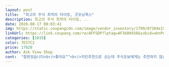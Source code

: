 ```yaml
---
layout: post 
title:  "최고의 주식 최적의 타이밍, 굿모닝북스" 
description: 최고의 주식 최적의 타이밍, ..
date: 2020-08-17 08:03:41 
img: https://static.coupangcdn.com/image/vendor_inventory/1f99/07304e15f509d2deec10a6febe748a67fde742628f0266782da3d8ff06a2.jpg 
linkUrl: https://link.coupang.com/re/AFFSDP?lptag=AF3600438&subid=ahnPublicAsk&pageKey=3707993&itemId=18263918&vendorItemId=3131860568&traceid=V0-113-67a7ffca4df2f7d2 
categories: [1019] 
color: 7E57C2 
price: 17820 
author: Ask View Shop 
cont:  "잘받았습니다<br/>좋아요^^<br/>지인추천으로 샀는데 주식초보에게는 추천하지 않습니다 저는 주식에 관한 전반적인 내용 이론 기초 지식을 다지는 책을 원했는데 그런책은 아닙니다 초반에 100페이지 정도는 차트만 나와있습니다(사기당한기분) 그렇다고 그 차트에 대해서 설명이나 분석이 자세하게 나와있는 것도 아니고 몇십년전 미국 회사 우상향하는 차트를 모아놨는데 별의미없어보입니다<br/>한국시장과 맞질 않지만 도움이됨<br/>" 
---
```

